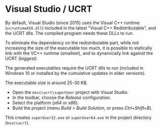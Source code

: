
Visual Studio / UCRT
====================

By default, Visual Studio (since 2015) uses the Visual C++ runtime
(`vcruntimeXXX.dll`) included in the latest "Visual C++ Redistributable", and
the UCRT dlls. The compiled program needs these DLLs to run.

To eliminate the dependency on the redistributable part, while not increasing
the size of the executable too much, it is possible to statically link with the
VC++ runtime (smallest), and to dynamically link against the UCRT (biggest).

The generated executables require the UCRT dlls to run (included in Windows 10
or installed by the cumulative updates in older versions).

The executable size is around 25-30 KB.

- Open the `msvc\ucrt\superUser` project with Visual Studio.
- In the toolbar, choose the _Release_ configuration.
- Select the platform (_x64_ or _x86_).
- Build the project (menu _Build > Build Solution_, or press _Ctrl+Shift+B_).

This creates `superUser32.exe` or `superUser64.exe` in the project directory
(`msvc\ucrt`).
